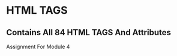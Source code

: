 <!DOCTYPE html>
<html lang="en">
<head>
    <meta charset="UTF-8">
    <meta name="viewport" content="width=device-width, initial-scale=1.0">
</head>
<body>
    <h1>HTML TAGS</h1>
    <H2>Contains All 84 HTML TAGS And Attributes</H2>
    <p>Assignment For Module 4</p>
</body>
</html>
